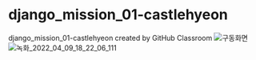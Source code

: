 # django_mission_01-castlehyeon
django_mission_01-castlehyeon created by GitHub Classroom
![구동화면](https://user-images.githubusercontent.com/53210680/161718191-83cf24d5-0677-40a9-b567-96d7cf7c78f4.PNG)
![녹화_2022_04_09_18_22_06_111](https://user-images.githubusercontent.com/53210680/162566450-42656a92-876c-432c-bca2-a119ae861958.gif)
